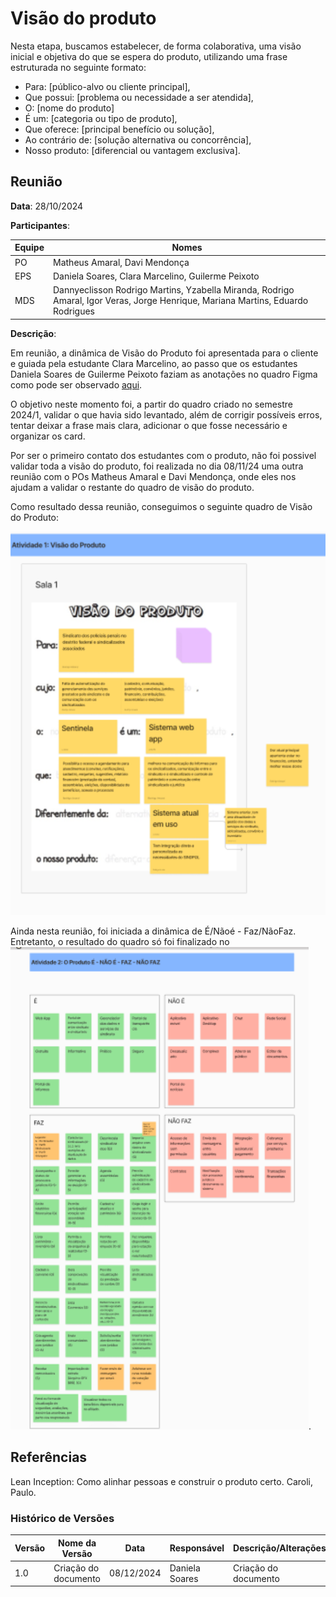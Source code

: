 # Visão do produto

Nesta etapa, buscamos estabelecer, de forma colaborativa, uma visão inicial e objetiva do que se espera do produto, utilizando uma frase estruturada no seguinte formato:

- Para: [público-alvo ou cliente principal],
- Que possui: [problema ou necessidade a ser atendida],
- O: [nome do produto]
- É um: [categoria ou tipo de produto],
- Que oferece: [principal benefício ou solução],
- Ao contrário de: [solução alternativa ou concorrência],
- Nosso produto: [diferencial ou vantagem exclusiva].

## Reunião 

**Data**: 28/10/2024

**Participantes**:

| Equipe | Nomes | 
| - | - |
| PO | Matheus Amaral, Davi Mendonça |
| EPS | Daniela Soares, Clara Marcelino, Guilerme  Peixoto| 
| MDS | Dannyeclisson Rodrigo Martins, Yzabella Miranda, Rodrigo Amaral, Igor Veras, Jorge Henrique, Mariana Martins, Eduardo Rodrigues | 

**Descrição**:

Em reunião, a dinâmica de Visão do Produto foi apresentada para o cliente e guiada pela estudante Clara Marcelino, ao passo que os estudantes Daniela Soares de Guilerme Peixoto faziam as anotações no quadro Figma como pode ser observado [aqui](https://www.figma.com/board/Mgd7VMME1ppSHuy24vKv7A/Vis%C3%A3o-do-Produto---2024.2?node-id=0-1&node-type=canvas&t=3dWaA9w4WnH0AKyu-0). 

O objetivo neste momento foi, a partir do quadro criado no semestre 2024/1, validar o que havia sido levantado, além de corrigir possíveis erros, tentar deixar a frase mais clara, adicionar o que fosse necessário e organizar os card. 

Por ser o primeiro contato dos estudantes com o produto, não foi possivel validar toda a visão do produto, foi realizada no dia 08/11/24 uma outra reunião  com o POs Matheus Amaral e Davi Mendonça, onde eles nos ajudam a validar o restante do quadro de visão do produto.

Como resultado dessa reunião, conseguimos o seguinte quadro de Visão do Produto: 

![Visão do Produto](/docs/assets/visao.png)

Ainda nesta reunião, foi iniciada a dinâmica de É/Nãoé - Faz/NãoFaz. Entretanto, o resultado do quadro só foi finalizado no ![2º dia de Lean Inception](/docs/assets/enaoe.png). 

## Referências

Lean Inception: Como alinhar pessoas e construir o produto certo. Caroli, Paulo.



### **Histórico de Versões**

| **Versão** | **Nome da Versão**      | **Data**      | **Responsável**         | **Descrição/Alterações**                                 |
|------------|-------------------------|---------------|-------------------------|----------------------------------------------------------|
|   1.0      | Criação do documento    | 08/12/2024    |  Daniela Soares          | Criação do documento   






